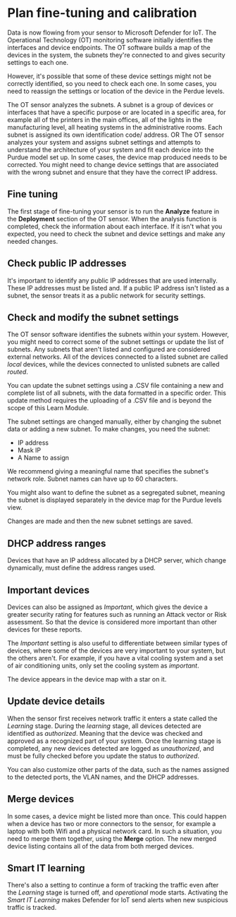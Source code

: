 # Plan fine-tuning and calibration
<!-- what should the unit title be? change then remove the h1 title above -->
Data is now flowing from your sensor to Microsoft Defender for IoT. The Operational Technology (OT) monitoring software initially identifies the interfaces and device endpoints. The OT software builds a map of the devices in the system, the subnets they're connected to and gives security settings to each one.

However, it's possible that some of these device settings might not be correctly identified, so you need to check each one. In some cases, you need to reassign the settings or location of the device in the Perdue levels.

The OT sensor analyzes the subnets. A subnet is a group of devices or interfaces that have a specific purpose or are located in a specific area, for example all of the printers in the main offices, all of the lights in the manufacturing level, all heating systems in the administrative rooms. Each subnet is assigned its own identification code/ address.<!-- check this-->
OR
The OT sensor analyzes your system and assigns subnet settings and attempts to understand the architecture of your system and fit each device into the Purdue model set up. In some cases, the device map produced needs to be corrected. You might need to change device settings that are associated with the wrong subnet and ensure that they have the correct IP address.

## Fine tuning

The first stage of fine-tuning your sensor is to run the **Analyze** feature in the **Deployment** section of the OT sensor. When the analysis function is completed, check the information about each interface. If it isn't what you expected, you need to check the subnet and device settings and make any needed changes.

## Check public IP addresses

It's important to identify any public IP addresses that are used internally. These IP addresses must be listed and. <!--what do we need to do? remove, reassign an IP, define as authorized?--> If a public IP address isn't listed as a subnet, the sensor treats it as a public network for security settings.

## Check and modify the subnet settings

The OT sensor software identifies the subnets within your system. However, you might need to correct some of the subnet settings or update the list of subnets. Any subnets that aren't listed and configured are considered external networks. All of the devices connected to a listed subnet are called *local* devices, while the devices connected to unlisted subnets are called *routed*.

You can update the subnet settings using a .CSV file containing a new and complete list of all subnets, with the data formatted in a specific order. This update method requires the uploading of a .CSV file and is beyond the scope of this Learn Module. <!-- this can be removed, if it is beyond scope. what do you think? - LW-->

The subnet settings are changed manually, either by changing the subnet data or adding a new subnet. To make changes, you need the subnet:

- IP address <!-- <https://youtu.be/FbLhJZN1LdQ?si=xMBscEGQxGspzMSR&t=4635> this is class B, what does that mean?-->
- Mask IP <!-- this is class C, what does that mean?-->
- A Name to assign

We recommend giving a meaningful name that specifies the subnet's network role. Subnet names can have up to 60 characters.

You might also want to define the subnet as a segregated subnet, meaning the subnet is displayed separately in the device map for the Purdue levels view.

Changes are made and then the new subnet settings are saved.

## DHCP address ranges
<!-- exclude this or is it important??-->
Devices that have an IP address allocated by a DHCP server, which change dynamically, must define the address ranges used.

## Important devices

Devices can also be assigned as *Important*, which gives the device a greater security rating for features such as running an Attack vector or Risk assessment. So that the device is considered more important than other devices for these reports.

The *Important* setting is also useful to differentiate between similar types of devices, where some of the devices are very important to your system, but the others aren't. For example, if you have a vital cooling system and a set of air conditioning units, only set the cooling system as *important*.

The device appears in the device map with a star on it.

## Update device details
<!-- is the authorized stuff relevant here? we wont be showing how to change it. maybe it should be removed? - LW -->
When the sensor first receives network traffic it enters a state called the *Learning* stage. During the *learning* stage, all devices detected are identified as *authorized*. Meaning that the device was checked and approved as a recognized part of your system. Once the learning stage is completed, any new devices detected are logged as *unauthorized*, and must be fully checked before you update the status to *authorized*.

You can also customize other parts of the data, such as the names assigned to the detected ports, the VLAN names, and the DHCP addresses. <!-- I am not sure about some of this, <https://learn.microsoft.com/en-us/azure/defender-for-iot/organizations/device-inventory#device-inventory-column-data> this seems a list of possible detail changes, which , if any should we choose, and how many should be update? -->

## Merge devices

In some cases, a device might be listed more than once. This could happen when a device has two or more connectors to the sensor, for example a laptop with both Wifi and a physical network card. In such a situation, you need to merge them together, using the **Merge** option. The new merged device listing contains all of the data from both merged devices.
<!-- <https://learn.microsoft.com/en-us/azure/defender-for-iot/organizations/how-to-control-what-traffic-is-monitored#manually-define-a-subnet-as-ics> why would i define something as ICS, it doesnt explain here?-->

## Smart IT learning
<!-- not sure if this is worth keeping. -->
There's also a setting to continue a form of tracking the traffic even after the *Learning* stage is turned off, and *operational* mode starts. Activating the *Smart IT Learning* makes Defender for IoT send alerts when new suspicious traffic is tracked.
<!-- <https://learn.microsoft.com/en-us/azure/defender-for-iot/organizations/how-to-manage-individual-sensors?tabs=ca-signed#turn-off-learning-mode-manually> -->
<!-- also re read and make adjustments, also where will the items needed in the exercise unit be explained? THey should be here somewhere in the doc. Can use this page <https://learn.microsoft.com/en-us/azure/defender-for-iot/organizations/ot-deploy/update-device-inventory#edit-device-properties-per-device> for images -->